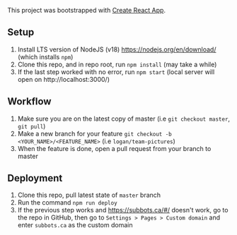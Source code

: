 This project was bootstrapped with [Create React App](https://github.com/facebook/create-react-app).

## Setup

1. Install LTS version of NodeJS (v18) https://nodejs.org/en/download/ (which installs `npm`)
2. Clone this repo, and in repo root, run `npm install` (may take a while)
3. If the last step worked with no error, run `npm start` (local server will open on http://localhost:3000/)

## Workflow

1. Make sure you are on the latest copy of master (i.e `git checkout master`, `git pull`)
2. Make a new branch for your feature `git checkout -b <YOUR_NAME>/<FEATURE_NAME>` (i.e `logan/team-pictures`)
3. When the feature is done, open a pull request from your branch to master

## Deployment

1. Clone this repo, pull latest state of `master` branch
2. Run the command `npm run deploy`
3. If the previous step works and https://subbots.ca/#/ doesn't work, go to the repo in GitHub, then go to `Settings > Pages > Custom domain` and enter `subbots.ca` as the custom domain
